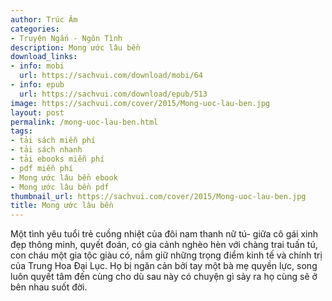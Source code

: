 ```yaml
---
author: Trúc Âm
categories:
- Truyện Ngắn - Ngôn Tình
description: Mong ước lâu bền
download_links:
- info: mobi
  url: https://sachvui.com/download/mobi/64
- info: epub
  url: https://sachvui.com/download/epub/513
image: https://sachvui.com/cover/2015/Mong-uoc-lau-ben.jpg
layout: post
permalink: /mong-uoc-lau-ben.html
tags:
- tải sách miễn phí
- tải sách nhanh
- tải ebooks miễn phí
- pdf miễn phí
- Mong ước lâu bền ebook
- Mong ước lâu bền pdf
thumbnail_url: https://sachvui.com/cover/2015/Mong-uoc-lau-ben.jpg
title: Mong ước lâu bền
---
```


 <div class="item-desc text-justify"> Một tình yêu tuổi trẻ cuồng nhiệt của đôi nam thanh nữ tú- giữa cô gái xinh đẹp thông minh, quyết đoán, có gia cảnh nghèo hèn với chàng trai tuấn tú, con cháu một gia tộc giàu có, nắm giữ những trọng điểm kinh tế và chính trị của Trung Hoa Đại Lục. Họ bị ngăn cản bởi tay một bà mẹ quyền lực, song luôn quyết tâm đến cùng cho dù sau này có chuyện gì sảy ra họ cùng sẽ ở bên nhau suốt đời. </div>